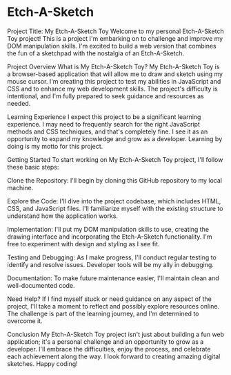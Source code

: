 # Etch-A-Sketch
Project Title: My Etch-A-Sketch Toy
Welcome to my personal Etch-A-Sketch Toy project! This is a project I'm embarking on to challenge and improve my DOM manipulation skills. I'm excited to build a web version that combines the fun of a sketchpad with the nostalgia of an Etch-A-Sketch.

Project Overview
What is My Etch-A-Sketch Toy?
My Etch-A-Sketch Toy is a browser-based application that will allow me to draw and sketch using my mouse cursor. I'm creating this project to test my abilities in JavaScript and CSS and to enhance my web development skills. The project's difficulty is intentional, and I'm fully prepared to seek guidance and resources as needed.

Learning Experience
I expect this project to be a significant learning experience. I may need to frequently search for the right JavaScript methods and CSS techniques, and that's completely fine. I see it as an opportunity to expand my knowledge and grow as a developer. Learning by doing is my motto for this project.

Getting Started
To start working on My Etch-A-Sketch Toy project, I'll follow these basic steps:

Clone the Repository: I'll begin by cloning this GitHub repository to my local machine.

Explore the Code: I'll dive into the project codebase, which includes HTML, CSS, and JavaScript files. I'll familiarize myself with the existing structure to understand how the application works.

Implementation: I'll put my DOM manipulation skills to use, creating the drawing interface and incorporating the Etch-A-Sketch functionality. I'm free to experiment with design and styling as I see fit.

Testing and Debugging: As I make progress, I'll conduct regular testing to identify and resolve issues. Developer tools will be my ally in debugging.

Documentation: To make future maintenance easier, I'll maintain clean and well-documented code.

Need Help?
If I find myself stuck or need guidance on any aspect of the project, I'll take a moment to reflect and possibly explore resources online. The challenge is part of the learning journey, and I'm determined to overcome it.

Conclusion
My Etch-A-Sketch Toy project isn't just about building a fun web application; it's a personal challenge and an opportunity to grow as a developer. I'll embrace the difficulties, enjoy the process, and celebrate each achievement along the way. I look forward to creating amazing digital sketches. Happy coding!

